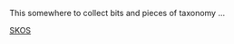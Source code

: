 This somewhere to collect bits and pieces of taxonomy ...


[SKOS](https://www.w3.org/TR/skos-primer/)